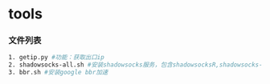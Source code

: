 # tools
### 文件列表
``` bash
1. getip.py #功能：获取出口ip
2. shadowsocks-all.sh #安装shadowsocks服务，包含shadowsocksR,shadowsocks-python,shadowsocks-go和shadowsocks-libev,感谢秋水大佬
3. bbr.sh #安装google bbr加速
```
